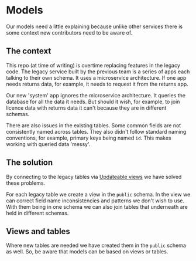 # Models

Our models need a little explaining because unlike other services there is some context new contributors need to be aware of.

## The context

This repo (at time of writing) is overtime replacing features in the legacy code. The legacy service built by the previous team is a series of apps each talking to their own schema. It uses a microservice architecture. If one app needs returns data, for example, it needs to request it from the returns app.

Our new 'system' app ignores the microservice architecture. It queries the database for all the data it needs. But should it wish, for example, to join licence data with returns data it can't because they are in different schemas.

There are also issues in the existing tables. Some common fields are not consistently named across tables. They also didn't follow standard naming conventions, for example, primary keys being named `id`. This makes working with queried data 'messy'.

## The solution

By connecting to the legacy tables via [Updateable views](https://www.postgresql.org/docs/current/sql-createview.html) we have solved these problems.

For each legacy table we create a view in the `public` schema. In the view we can correct field name inconsistencies and patterns we don't wish to use. With them being in one schema we can also join tables that underneath are held in different schemas.

## Views and tables

Where new tables are needed we have created them in the `public` schema as well. So, be aware that models can be based on views or tables.
